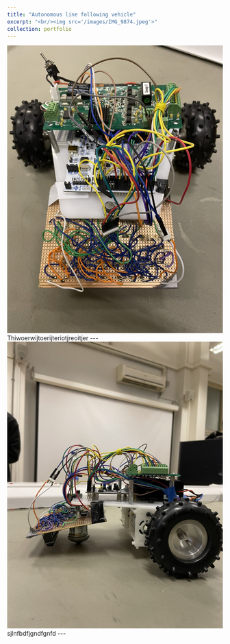 ```yaml
---
title: "Autonomous line following vehicle"
excerpt: "<br/><img src='/images/IMG_9874.jpeg'>"
collection: portfolio
---
```


<img src='/images/Buggy_birdview.PNG'>
Thiwoerwijtoerijteriotjreoitjer
---
<img src='/images/Buggy_side.PNG'>
sjlnfbdfjgndfgnfd
---
